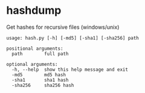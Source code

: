 # hashdump
Get hashes for recursive files (windows/unix)


    usage: hash.py [-h] [-md5] [-sha1] [-sha256] path

    positional arguments:
      path        full path

    optional arguments:
      -h, --help  show this help message and exit
      -md5        md5 hash
      -sha1       sha1 hash
      -sha256     sha256 hash
